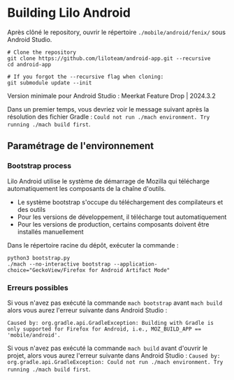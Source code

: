 
# Building Lilo Android

Après clôné le repository, ouvrir le répertoire `./mobile/android/fenix/` sous Android Studio.

```
# Clone the repository
git clone https://github.com/liloteam/android-app.git --recursive
cd android-app

# If you forgot the --recursive flag when cloning:
git submodule update --init
```

Version minimale pour Android Studio : Meerkat Feature Drop | 2024.3.2

Dans un premier temps, vous devriez voir le message suivant après la résolution des fichier Gradle : `Could not run ./mach environment. Try running ./mach build first`.

## Paramétrage de l'environnement

### Bootstrap process

Lilo Android utilise le système de démarrage de Mozilla qui télécharge automatiquement les composants de la chaîne d'outils.

 - Le système bootstrap s'occupe du téléchargement des compilateurs et des outils
 - Pour les versions de développement, il télécharge tout automatiquement
 - Pour les versions de production, certains composants doivent être installés manuellement

Dans le répertoire racine du dépôt, exécuter la commande :
```
python3 bootstrap.py
./mach --no-interactive bootstrap --application-choice="GeckoView/Firefox for Android Artifact Mode"
```

### Erreurs possibles

Si vous n'avez pas exécuté la commande `mach bootstrap` avant `mach build` alors vous aurez l'erreur suivante dans Android Studio :
```
Caused by: org.gradle.api.GradleException: Building with Gradle is only supported for Firefox for Android, i.e., MOZ_BUILD_APP == 'mobile/android'.
```

Si vous n'avez pas exécuté la commande `mach build` avant d'ouvrir le projet, alors vous aurez l'erreur suivante dans Android Studio :
`Caused by: org.gradle.api.GradleException: Could not run ./mach environment. Try running ./mach build first`.